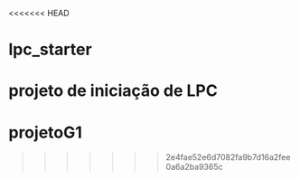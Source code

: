 <<<<<<< HEAD
# lpc_starter
projeto de iniciação de LPC
=======
# projetoG1
>>>>>>> 2e4fae52e6d7082fa9b7d16a2fee0a6a2ba9365c
